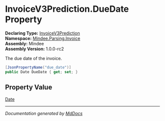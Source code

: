 ﻿<!--  
  <auto-generated>   
    The contents of this file were generated by a tool.  
    Changes to this file may be list if the file is regenerated  
  </auto-generated>   
-->

# InvoiceV3Prediction.DueDate Property

**Declaring Type:** [InvoiceV3Prediction](../index.md)  
**Namespace:** [Mindee.Parsing.Invoice](../../index.md)  
**Assembly:** Mindee  
**Assembly Version:** 1.0.0\-rc2

The due date of the invoice.

```csharp
[JsonPropertyName("due_date")]
public Date DueDate { get; set; }
```

## Property Value

[Date](../../../Common/Date/index.md)

___

*Documentation generated by [MdDocs](https://github.com/ap0llo/mddocs)*
